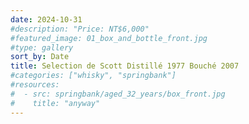 ```yaml
---
date: 2024-10-31
#description: "Price: NT$6,000"
#featured_image: 01_box_and_bottle_front.jpg
#type: gallery
sort_by: Date
title: Selection de Scott Distillé 1977 Bouché 2007
#categories: ["whisky", "springbank"]
#resources:
#  - src: springbank/aged_32_years/box_front.jpg
#    title: "anyway"
---
```

